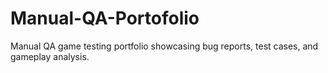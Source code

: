 # Manual-QA-Portofolio
Manual QA game testing portfolio showcasing bug reports, test cases, and gameplay analysis.
